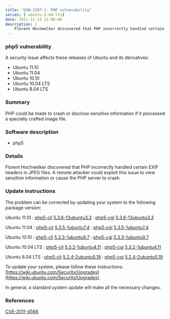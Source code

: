 ```yaml
---
title: "USN-1307-1: PHP vulnerability"
series: [ ubuntu-8.04-lts]
date: 2011-12-14 12:00:00
description: |
    Florent Hochwelker discovered that PHP incorrectly handled certain EXIF headers in JPEG files. A remote attacker could exploit this issue to view sensitive information or cause the PHP server to crash. 
--- 
```

 
 


### php5 vulnerability

A security issue affects these releases of Ubuntu and its derivatives:

* Ubuntu 11.10
* Ubuntu 11.04
* Ubuntu 10.10
* Ubuntu 10.04 LTS
* Ubuntu 8.04 LTS

### Summary

PHP could be made to crash or disclose sensitive information if it processed a specially crafted image file.

### Software description

* php5 

### Details

Florent Hochwelker discovered that PHP incorrectly handled certain EXIF headers in JPEG files. A remote attacker could exploit this issue to view sensitive information or cause the PHP server to crash. 

### Update instructions

The problem can be corrected by updating your system to the following package version:

Ubuntu 11.10
 : [php5-cli](https://launchpad.net/ubuntu/+source/php5) <span> [5.3.6-13ubuntu3.3](https://launchpad.net/ubuntu/+source/php5/5.3.6-13ubuntu3.3) </span> 
 : [php5-cgi](https://launchpad.net/ubuntu/+source/php5) <span> [5.3.6-13ubuntu3.3](https://launchpad.net/ubuntu/+source/php5/5.3.6-13ubuntu3.3) </span> 

Ubuntu 11.04
 : [php5-cli](https://launchpad.net/ubuntu/+source/php5) <span> [5.3.5-1ubuntu7.4](https://launchpad.net/ubuntu/+source/php5/5.3.5-1ubuntu7.4) </span> 
 : [php5-cgi](https://launchpad.net/ubuntu/+source/php5) <span> [5.3.5-1ubuntu7.4](https://launchpad.net/ubuntu/+source/php5/5.3.5-1ubuntu7.4) </span> 

Ubuntu 10.10
 : [php5-cli](https://launchpad.net/ubuntu/+source/php5) <span> [5.3.3-1ubuntu9.7](https://launchpad.net/ubuntu/+source/php5/5.3.3-1ubuntu9.7) </span> 
 : [php5-cgi](https://launchpad.net/ubuntu/+source/php5) <span> [5.3.3-1ubuntu9.7](https://launchpad.net/ubuntu/+source/php5/5.3.3-1ubuntu9.7) </span> 

Ubuntu 10.04 LTS
 : [php5-cli](https://launchpad.net/ubuntu/+source/php5) <span> [5.3.2-1ubuntu4.11](https://launchpad.net/ubuntu/+source/php5/5.3.2-1ubuntu4.11) </span> 
 : [php5-cgi](https://launchpad.net/ubuntu/+source/php5) <span> [5.3.2-1ubuntu4.11](https://launchpad.net/ubuntu/+source/php5/5.3.2-1ubuntu4.11) </span> 

Ubuntu 8.04 LTS
 : [php5-cli](https://launchpad.net/ubuntu/+source/php5) <span> [5.2.4-2ubuntu5.19](https://launchpad.net/ubuntu/+source/php5/5.2.4-2ubuntu5.19) </span> 
 : [php5-cgi](https://launchpad.net/ubuntu/+source/php5) <span> [5.2.4-2ubuntu5.19](https://launchpad.net/ubuntu/+source/php5/5.2.4-2ubuntu5.19) </span> 

To update your system, please follow these instructions: [https://wiki.ubuntu.com/Security/Upgrades](https://wiki.ubuntu.com/Security/Upgrades).

In general, a standard system update will make all the necessary changes. 

### References

 
 [CVE-2011-4566](http://people.ubuntu.com/~ubuntu-security/cve/CVE-2011-4566)
 

